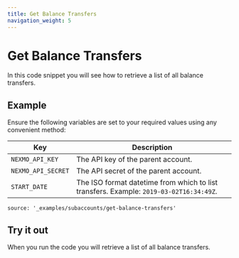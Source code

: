 ```yaml
---
title: Get Balance Transfers
navigation_weight: 5
---
```


# Get Balance Transfers

In this code snippet you will see how to retrieve a list of all balance transfers.

## Example

Ensure the following variables are set to your required values using any convenient method:

Key | Description
-- | --
`NEXMO_API_KEY` | The API key of the parent account.
`NEXMO_API_SECRET` | The API secret of the parent account.
`START_DATE` | The ISO format datetime from which to list transfers. Example: `2019-03-02T16:34:49Z`.

```code_snippets
source: '_examples/subaccounts/get-balance-transfers'
```

## Try it out

When you run the code you will retrieve a list of all balance transfers.
